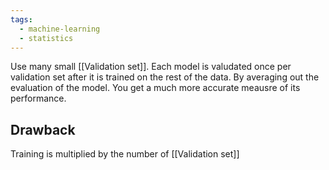 ```yaml
---
tags:
  - machine-learning
  - statistics
---
```


Use many small [[Validation set]]. Each model is valudated once per validation set after it is trained on the rest of the data. By averaging out the evaluation of the model. You get a much more accurate meausre of its performance.

## Drawback
Training is multiplied by the number of [[Validation set]]
